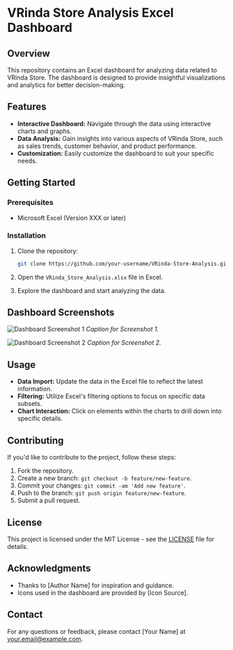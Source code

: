 # VRinda Store Analysis Excel Dashboard

## Overview

This repository contains an Excel dashboard for analyzing data related to VRinda Store. The dashboard is designed to provide insightful visualizations and analytics for better decision-making.

## Features

- **Interactive Dashboard:** Navigate through the data using interactive charts and graphs.
- **Data Analysis:** Gain insights into various aspects of VRinda Store, such as sales trends, customer behavior, and product performance.
- **Customization:** Easily customize the dashboard to suit your specific needs.

## Getting Started

### Prerequisites

- Microsoft Excel (Version XXX or later)

### Installation

1. Clone the repository:

    ```bash
    git clone https://github.com/your-username/VRinda-Store-Analysis.git
    ```

2. Open the `VRinda_Store_Analysis.xlsx` file in Excel.

3. Explore the dashboard and start analyzing the data.

## Dashboard Screenshots

![Dashboard Screenshot 1](screenshots/dashboard_screenshot1.png)
*Caption for Screenshot 1.*

![Dashboard Screenshot 2](screenshots/dashboard_screenshot2.png)
*Caption for Screenshot 2.*

## Usage

- **Data Import:** Update the data in the Excel file to reflect the latest information.
- **Filtering:** Utilize Excel's filtering options to focus on specific data subsets.
- **Chart Interaction:** Click on elements within the charts to drill down into specific details.

## Contributing

If you'd like to contribute to the project, follow these steps:

1. Fork the repository.
2. Create a new branch: `git checkout -b feature/new-feature`.
3. Commit your changes: `git commit -am 'Add new feature'`.
4. Push to the branch: `git push origin feature/new-feature`.
5. Submit a pull request.

## License

This project is licensed under the MIT License - see the [LICENSE](LICENSE) file for details.

## Acknowledgments

- Thanks to [Author Name] for inspiration and guidance.
- Icons used in the dashboard are provided by [Icon Source].

## Contact

For any questions or feedback, please contact [Your Name] at your.email@example.com.


